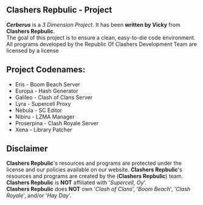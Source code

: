 ## Clashers Repbulic - Project

***Cerberus*** is a _3 Dimension Project_.
It has been **written by Vicky** from **Clashers Repbulic**.  
The goal of this project is to ensure a clean, easy-to-die code environment.
All programs developed by the Republic Of Clashers Development Team are licensed by a license

## Project Codenames:
* Eris - Boom Beach Server
* Europa - Hash Generator
* Galileo - Clash of Clans Server
* Lyra - Supercell Proxy
* Nebula - SC Editor
* Nibiru - LZMA Manager
* Proserpina - Clash Royale Server
* Xena - Library Patcher

## Disclaimer
**Clashers Repbulic**'s resources and programs are protected under the license and our policies available on our website.
**Clashers Repbulic**'s resources and programs are created by the (**Clashers Repbulic**) team.  
**Clashers Repbulic** is **NOT** affiliated with '_Supercell, Oy_'.  
**Clashers Repbulic** does **NOT** own '_Clash of Clans_', '_Boom Beach_', '_Clash Royale_', and/or '_Hay Day_'.
